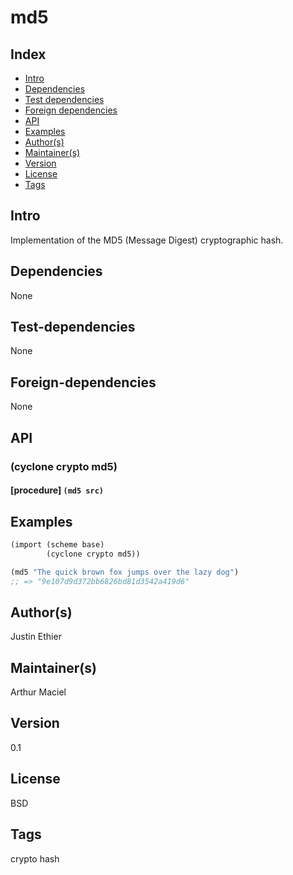 # md5

## Index 
- [Intro](#Intro)
- [Dependencies](#Dependencies)
- [Test dependencies](#Test-dependencies)
- [Foreign dependencies](#Foreign-dependencies)
- [API](#API)
- [Examples](#Examples)
- [Author(s)](#Author(s))
- [Maintainer(s)](#Maintainer(s))
- [Version](#Version) 
- [License](#License) 
- [Tags](#Tags) 

## Intro 
Implementation of the MD5 (Message Digest) cryptographic hash.

## Dependencies 
None

## Test-dependencies 
None

## Foreign-dependencies 
None

## API 

### (cyclone crypto md5)

#### [procedure]   `(md5 src)`


## Examples
```scheme
(import (scheme base)
        (cyclone crypto md5))

(md5 "The quick brown fox jumps over the lazy dog")
;; => "9e107d9d372bb6826bd81d3542a419d6"
```

## Author(s)
Justin Ethier

## Maintainer(s) 
Arthur Maciel

## Version 
0.1

## License 
BSD

## Tags 
crypto hash
